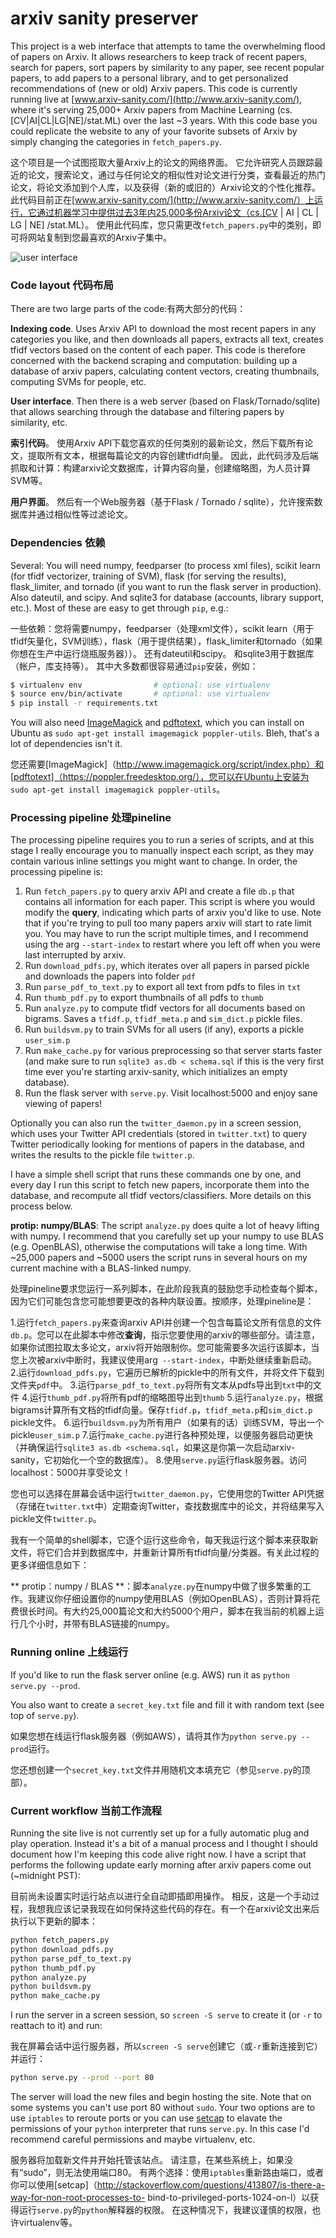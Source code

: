 
# arxiv sanity preserver

This project is a web interface that attempts to tame the overwhelming flood of papers on Arxiv. It allows researchers to keep track of recent papers, search for papers, sort papers by similarity to any paper, see recent popular papers, to add papers to a personal library, and to get personalized recommendations of (new or old) Arxiv papers. This code is currently running live at [www.arxiv-sanity.com/](http://www.arxiv-sanity.com/), where it's serving 25,000+ Arxiv papers from Machine Learning (cs.[CV|AI|CL|LG|NE]/stat.ML) over the last ~3 years. With this code base you could replicate the website to any of your favorite subsets of Arxiv by simply changing the categories in `fetch_papers.py`.

这个项目是一个试图揽取大量Arxiv上的论文的网络界面。 它允许研究人员跟踪最近的论文，搜索论文，通过与任何论文的相似性对论文进行分类，查看最近的热门论文，将论文添加到个人库，以及获得（新的或旧的）Arxiv论文的个性化推荐。 此代码目前正在[www.arxiv-sanity.com/](http://www.arxiv-sanity.com/）上运行，它通过机器学习中提供过去3年内25,000多份Arxiv论文（cs.[CV | AI | CL | LG | NE] /stat.ML）。 使用此代码库，您只需更改`fetch_papers.py`中的类别，即可将网站复制到您最喜欢的Arxiv子集中。

![user interface](https://raw.github.com/karpathy/arxiv-sanity-preserver/master/ui.jpeg)

### Code layout 代码布局

There are two large parts of the code:有两大部分的代码：

**Indexing code**. Uses Arxiv API to download the most recent papers in any categories you like, and then downloads all papers, extracts all text, creates tfidf vectors based on the content of each paper. This code is therefore concerned with the backend scraping and computation: building up a database of arxiv papers, calculating content vectors, creating thumbnails, computing SVMs for people, etc.

**User interface**. Then there is a web server (based on Flask/Tornado/sqlite) that allows searching through the database and filtering papers by similarity, etc.

**索引代码**。 使用Arxiv API下载您喜欢的任何类别的最新论文，然后下载所有论文，提取所有文本，根据每篇论文的内容创建tfidf向量。 因此，此代码涉及后端抓取和计算：构建arxiv论文数据库，计算内容向量，创建缩略图，为人员计算SVM等。

**用户界面**。 然后有一个Web服务器（基于Flask / Tornado / sqlite），允许搜索数据库并通过相似性等过滤论文。

### Dependencies 依赖

Several: You will need numpy, feedparser (to process xml files), scikit learn (for tfidf vectorizer, training of SVM), flask (for serving the results), flask_limiter, and tornado (if you want to run the flask server in production). Also dateutil, and scipy. And sqlite3 for database (accounts, library support, etc.). Most of these are easy to get through `pip`, e.g.:

一些依赖：您将需要numpy，feedparser（处理xml文件），scikit learn（用于tfidf矢量化，SVM训练），flask（用于提供结果），flask_limiter和tornado（如果你想在生产中运行烧瓶服务器））。 还有dateutil和scipy。 和sqlite3用于数据库（帐户，库支持等）。 其中大多数都很容易通过`pip`安装，例如：

```bash
$ virtualenv env                # optional: use virtualenv
$ source env/bin/activate       # optional: use virtualenv
$ pip install -r requirements.txt
```

You will also need [ImageMagick](http://www.imagemagick.org/script/index.php) and [pdftotext](https://poppler.freedesktop.org/), which you can install on Ubuntu as `sudo apt-get install imagemagick poppler-utils`. Bleh, that's a lot of dependencies isn't it.

您还需要[ImageMagick]（http://www.imagemagick.org/script/index.php）和[pdftotext]（https://poppler.freedesktop.org/），您可以在Ubuntu上安装为 `sudo apt-get install imagemagick poppler-utils`。 

### Processing pipeline 处理pineline

The processing pipeline requires you to run a series of scripts, and at this stage I really encourage you to manually inspect each script, as they may contain various inline settings you might want to change. In order, the processing pipeline is:

1. Run `fetch_papers.py` to query arxiv API and create a file `db.p` that contains all information for each paper. This script is where you would modify the **query**, indicating which parts of arxiv you'd like to use. Note that if you're trying to pull too many papers arxiv will start to rate limit you. You may have to run the script multiple times, and I recommend using the arg `--start-index` to restart where you left off when you were last interrupted by arxiv.
2. Run `download_pdfs.py`, which iterates over all papers in parsed pickle and downloads the papers into folder `pdf`
3. Run `parse_pdf_to_text.py` to export all text from pdfs to files in `txt`
4. Run `thumb_pdf.py` to export thumbnails of all pdfs to `thumb`
5. Run `analyze.py` to compute tfidf vectors for all documents based on bigrams. Saves a `tfidf.p`, `tfidf_meta.p` and `sim_dict.p` pickle files.
6. Run `buildsvm.py` to train SVMs for all users (if any), exports a pickle `user_sim.p`
7. Run `make_cache.py` for various preprocessing so that server starts faster (and make sure to run `sqlite3 as.db < schema.sql` if this is the very first time ever you're starting arxiv-sanity, which initializes an empty database).
8. Run the flask server with `serve.py`. Visit localhost:5000 and enjoy sane viewing of papers!

Optionally you can also run the `twitter_daemon.py` in a screen session, which uses your Twitter API credentials (stored in `twitter.txt`) to query Twitter periodically looking for mentions of papers in the database, and writes the results to the pickle file `twitter.p`.

I have a simple shell script that runs these commands one by one, and every day I run this script to fetch new papers, incorporate them into the database, and recompute all tfidf vectors/classifiers. More details on this process below.

**protip: numpy/BLAS**: The script `analyze.py` does quite a lot of heavy lifting with numpy. I recommend that you carefully set up your numpy to use BLAS (e.g. OpenBLAS), otherwise the computations will take a long time. With ~25,000 papers and ~5000 users the script runs in several hours on my current machine with a BLAS-linked numpy.

处理pineline要求您运行一系列脚本，在此阶段我真的鼓励您手动检查每个脚本，因为它们可能包含您可能想要更改的各种内联设置。按顺序，处理pineline是：

1.运行`fetch_papers.py`来查询arxiv API并创建一个包含每篇论文所有信息的文件`db.p`。您可以在此脚本中修改**查询**，指示您要使用的arxiv的哪些部分。请注意，如果你试图拉取太多论文，arxiv将开始限制你。您可能需要多次运行该脚本，当您上次被arxiv中断时，我建议使用arg` --start-index`，中断处继续重新启动。
2.运行`download_pdfs.py`，它遍历已解析的pickle中的所有文件，并将文件下载到文件夹`pdf`中。
3.运行`parse_pdf_to_text.py`将所有文本从pdfs导出到`txt`中的文件
4.运行`thumb_pdf.py`将所有pdf的缩略图导出到`thumb`
5.运行`analyze.py`，根据bigrams计算所有文档的tfidf向量。保存`tfidf.p`，`tfidf_meta.p`和`sim_dict.p` pickle文件。
6.运行`buildsvm.py`为所有用户（如果有的话）训练SVM，导出一个pickle`user_sim.p`
7.运行`make_cache.py`进行各种预处理，以便服务器启动更快（并确保运行`sqlite3 as.db <schema.sql`，如果这是你第一次启动arxiv-sanity，它初始化一个空的数据库）。
8.使用`serve.py`运行flask服务器。访问localhost：5000并享受论文！

您也可以选择在屏幕会话中运行`twitter_daemon.py`，它使用您的Twitter API凭据（存储在`twitter.txt`中）定期查询Twitter，查找数据库中的论文，并将结果写入pickle文件`twitter.p`。

我有一个简单的shell脚本，它逐个运行这些命令，每天我运行这个脚本来获取新文件，将它们合并到数据库中，并重新计算所有tfidf向量/分类器。有关此过程的更多详细信息如下：

** protip：numpy / BLAS **：脚本`analyze.py`在numpy中做了很多繁重的工作。我建议你仔细设置你的numpy使用BLAS（例如OpenBLAS），否则计算将花费很长时间。有大约25,000篇论文和大约5000个用户，脚本在我当前的机器上运行几个小时，并带有BLAS链接的numpy。

### Running online 上线运行

If you'd like to run the flask server online (e.g. AWS) run it as `python serve.py --prod`.

You also want to create a `secret_key.txt` file and fill it with random text (see top of `serve.py`).

如果您想在线运行flask服务器（例如AWS），请将其作为`python serve.py --prod`运行。

您还想创建一个`secret_key.txt`文件并用随机文本填充它（参见`serve.py`的顶部）。

### Current workflow 当前工作流程

Running the site live is not currently set up for a fully automatic plug and play operation. Instead it's a bit of a manual process and I thought I should document how I'm keeping this code alive right now. I have a script that performs the following update early morning after arxiv papers come out (~midnight PST):

目前尚未设置实时运行站点以进行全自动即插即用操作。 相反，这是一个手动过程，我想我应该记录我现在如何保持这些代码的存在。有一个在arxiv论文出来后执行以下更新的脚本：

```bash
python fetch_papers.py
python download_pdfs.py
python parse_pdf_to_text.py
python thumb_pdf.py
python analyze.py
python buildsvm.py
python make_cache.py
```

I run the server in a screen session, so `screen -S serve` to create it (or `-r` to reattach to it) and run:

我在屏幕会话中运行服务器，所以`screen -S serve`创建它（或`-r`重新连接到它）并运行：

```bash
python serve.py --prod --port 80
```

The server will load the new files and begin hosting the site. Note that on some systems you can't use port 80 without `sudo`. Your two options are to use `iptables` to reroute ports or you can use [setcap](http://stackoverflow.com/questions/413807/is-there-a-way-for-non-root-processes-to-bind-to-privileged-ports-1024-on-l) to elavate the permissions of your `python` interpreter that runs `serve.py`. In this case I'd recommend careful permissions and maybe virtualenv, etc.

服务器将加载新文件并开始托管该站点。 请注意，在某些系统上，如果没有“sudo”，则无法使用端口80。 有两个选择：使用`iptables`重新路由端口，或者你可以使用[setcap]（http://stackoverflow.com/questions/413807/is-there-a-way-for-non-root-processes-to- bind-to-privileged-ports-1024-on-l）以获得运行`serve.py`的`python`解释器的权限。 在这种情况下，我建议谨慎的权限，也许virtualenv等。
